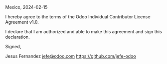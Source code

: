 Mexico, 2024-02-15

I hereby agree to the terms of the Odoo Individual Contributor License
Agreement v1.0.

I declare that I am authorized and able to make this agreement and sign this
declaration.

Signed,

Jesus Fernandez jefe@odoo.com https://github.com/jefe-odoo
